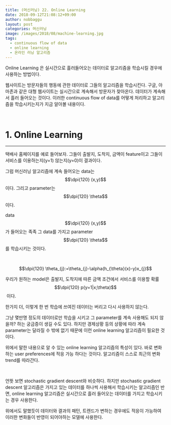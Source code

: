 ```yaml
---
title: (머신러닝) 22. Online Learning
date: 2018-09-12T21:08:12+09:00
author: nobbaggu
layout: post
categories: 머신러닝
image: /images/2018/08/machine-learning.jpg
tags:
  - continuous flow of data
  - online learning
  - 온라인 러닝 알고리즘
---
```

Online Learning 은 실시간으로 흘러들어오는 데이터로 알고리즘을 학습시킬 경우에 사용하는 방법이다.

웹사이트는 방문자들의 행동에 관한 데이터로 그들의 알고리즘을 학습시킨다. 구글, 아마존과 같은 대형 웹사이트는 실시간으로 계속해서 방문자가 찾아온다. 데이터가 계속해서 흘러 들어오는 것이다. 이러한 continuous flow of data를 어떻게 처리하고 알고리즘을 학습시키는지가 지금 알아볼 내용이다.

&nbsp;

# 1. Online Learning

* * *

택배사 홈페이지를 예로 들어보자. 그들이 출발지, 도착지, 금액이 feature이고 그들이 서비스를 이용하는지(y=1) 않는지(y=0)이 결과이다.

그럼 머신러닝 알고리즘에 계속 들어오는 data는 $$\dpi{120} (x,y)$$이다. 그리고 parameter는 $$\dpi{120} \theta$$이다.

data $$\dpi{120} (x,y)$$가 들어오는 족족 그 data를 가지고 parameter $$\dpi{120} \theta$$를 학습시키는 것이다.

&nbsp;

$$\dpi{120} \theta_{j}:=\theta_{j}-\alpha(h_{\theta}(x)-y)x_{j}$$ 

우리가 원하는 model은 출발지, 도착지에 따른 금액 조건에서 서비스를 이용할 확률$$\dpi{120} p(y=1|x;\theta)$$  이다.

한가지 더, 이렇게 한 번 학습에 쓰여진 데이터는 버리고 다시 사용하지 않는다.

그냥 몇만명 정도의 데이터로만 학습을 시키고 그 parameter를 계속 사용해도 되지 않을까? 하는 궁금증이 생길 수도 있다. 하지만 경제상황 등의 상황에 따라 계속 parameter는 달라질 수 밖에 없기 때문에 이런 online learning 알고리즘이 필요한 것이다.

위에서 말한 내용으로 알 수 있는 online learning 알고리즘의 특성이 있다. 바로 변화하는 user preferences에 적응 가능 하다는 것이다. 알고리즘이 스스로 최근의 변화 trend를 따라간다.

&nbsp;

언뜻 보면 stochastic gradient descent와 비슷하다. 하지만 stochastic gradient descent 알고리즘은 가지고 있는 데이터를 하나씩 사용해서 학습시키는 알고리즘인 반면, online learning 알고리즘은 실시간으로 흘러 들어오는 데이터를 가지고 학습시키는 경우 사용한다.

위에서도 말했듯이 데이터와 결과의 패턴, 트렌드가 변하는 경우에도 적응이 가능하여 이러한 변화들이 반영이 되어야하는 모델에 사용한다.

&nbsp;